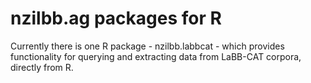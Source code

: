 # nzilbb.ag packages for R

Currently there is one R package - nzilbb.labbcat - which provides functionality for querying and
extracting data from LaBB-CAT corpora, directly from R.

